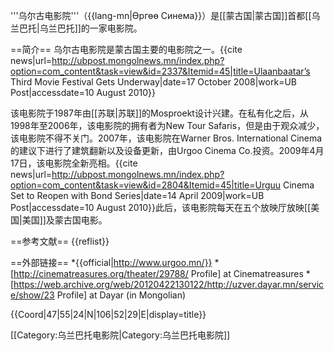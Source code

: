 '''乌尔古电影院'''（{{lang-mn|Өргөө Синема}}）是[[蒙古国|蒙古国]]首都[[乌兰巴托|乌兰巴托]]的一家电影院。

==简介==
乌尔古电影院是蒙古国主要的电影院之一。<ref>{{cite news|url=http://ubpost.mongolnews.mn/index.php?option=com_content&task=view&id=2337&Itemid=45|title=Ulaanbaatar’s Third Movie Festival Gets Underway|date=17 October 2008|work=UB Post|accessdate=10 August 2010}}</ref>

该电影院于1987年由[[苏联|苏联]]的Mosproekt设计兴建。在私有化之后，从1998年至2006年，该电影院的拥有者为New Tour Safaris，但是由于观众减少，该电影院不得不关门。<ref name=ubpost/>2007年，该电影院在Warner Bros. International Cinema的建议下进行了建筑翻新以及设备更新，由Urgoo Cinema Co.投资。2009年4月17日，该电影院全新亮相。<ref name=ubpost>{{cite news|url=http://ubpost.mongolnews.mn/index.php?option=com_content&task=view&id=2804&Itemid=45|title=Urguu Cinema Set to Reopen with Bond Series|date=14 April 2009|work=UB Post|accessdate=10 August 2010}}</ref>此后，该电影院每天在五个放映厅放映[[美国|美国]]及蒙古国电影。

==参考文献==
{{reflist}}

==外部链接==
*{{official|http://www.urgoo.mn/}}
*[http://cinematreasures.org/theater/29788/ Profile] at Cinematreasures
*[https://web.archive.org/web/20120422130122/http://uzver.dayar.mn/service/show/23 Profile] at Dayar (in Mongolian)

{{Coord|47|55|24|N|106|52|29|E|display=title}}

[[Category:乌兰巴托电影院|Category:乌兰巴托电影院]]